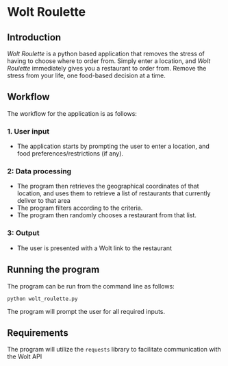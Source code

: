 
# Wolt Roulette

## Introduction

*Wolt Roulette* is a python based application that removes the stress of having to choose where to order from. Simply enter a location, and *Wolt Roulette* immediately gives you a restaurant to order from. Remove the stress from your life, one food-based decision at a time.

## Workflow
The workflow for the application is as follows:
### 1. User input
- The application starts by prompting the user to enter a location, and food preferences/restrictions (if any). 
### 2: Data processing
* The program then retrieves the geographical coordinates of that location, and uses them to retrieve a list of restaurants that currently deliver to that area
* The program filters according to the criteria.
* The program then randomly chooses a restaurant from that list.
### 3: Output
* The user is presented with a Wolt link to the restaurant

## Running the program

The program can be run from the command line as follows:

`python wolt_roulette.py`

The program will prompt the user for all required inputs.


## Requirements

The program will utilize the `requests` library to facilitate communication with the Wolt API

